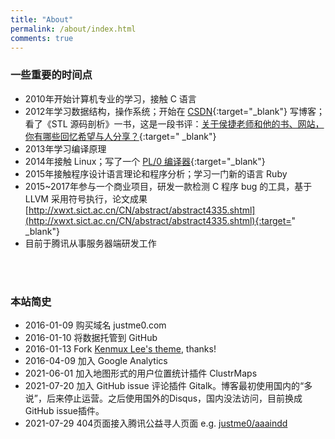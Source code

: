 ```yaml
---
title: "About"
permalink: /about/index.html
comments: true
---
```


### 一些重要的时间点
- 2010年开始计算机专业的学习，接触 C 语言
- 2012年学习数据结构，操作系统；开始在 [CSDN](http://blog.csdn.net/justme0){:target="_blank"} 写博客；看了《STL 源码剖析》一书，这是一段书评：[关于侯捷老师和他的书、网站，你有哪些回忆希望与人分享？](https://www.zhihu.com/question/28400554/answer/41178306){:target=" _blank"}
- 2013年学习编译原理
- 2014年接触 Linux；写了一个 [PL/0 编译器](https://github.com/Justme0/pl0-compiler){:target="_blank"}
- 2015年接触程序设计语言理论和程序分析；学习一门新的语言 Ruby
- 2015~2017年参与一个商业项目，研发一款检测 C 程序 bug 的工具，基于 LLVM 采用符号执行，论文成果 [http://xwxt.sict.ac.cn/CN/abstract/abstract4335.shtml](http://xwxt.sict.ac.cn/CN/abstract/abstract4335.shtml){:target=" _blank"}
- 目前于腾讯从事服务器端研发工作
<br />
<br />

### 本站简史
- 2016-01-09 购买域名 justme0.com
- 2016-01-10 将数据托管到 GitHub
- 2016-01-13 Fork <a href="https://github.com/kenmux/kenmux.github.io" target="_blank">Kenmux Lee's theme</a>, thanks!
- 2016-04-09 加入 Google Analytics
- 2021-06-01 加入地图形式的用户位置统计插件 ClustrMaps
- 2021-07-20 加入 GitHub issue 评论插件 Gitalk。博客最初使用国内的“多说”，后来停止运营。之后使用国外的Disqus，国内没法访问，目前换成GitHub issue插件。
- 2021-07-29 404页面接入腾讯公益寻人页面 e.g. <a href="/aaaindd" target="_blank">justme0/aaaindd</a>
